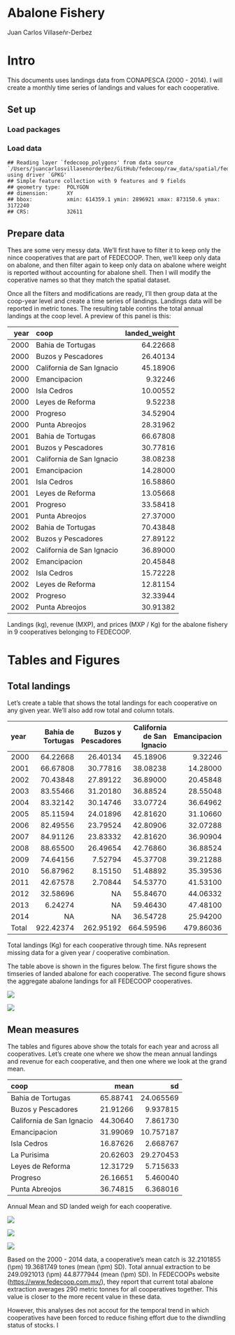 Abalone Fishery
================
Juan Carlos Villaseñr-Derbez

# Intro

This documents uses landings data from CONAPESCA (2000 - 2014). I will
create a monthly time series of landings and values for each
cooperative.

## Set up

### Load packages

### Load data

    ## Reading layer `fedecoop_polygons' from data source `/Users/juancarlosvillasenorderbez/GitHub/fedecoop/raw_data/spatial/fedecoop_polygons.gpkg' using driver `GPKG'
    ## Simple feature collection with 9 features and 9 fields
    ## geometry type:  POLYGON
    ## dimension:      XY
    ## bbox:           xmin: 614359.1 ymin: 2896921 xmax: 873150.6 ymax: 3172240
    ## CRS:            32611

## Prepare data

Thes are some very messy data. We’ll first have to filter it to keep
only the nince cooperatives that are part of FEDECOOP. Then, we’ll keep
only data on abalone, and then filter again to keep only data on abalone
where weight is reported without accounting for abalone shell. Then I
will modify the coperative names so that they match the spatial dataset.

Once all the filters and modifications are ready, I’ll then group data
at the coop-year level and create a time series of landings. Landings
data will be reported in metric tones. The resulting table contins the
total annual landings at the coop level. A preview of this panel is
this:

| year | coop                      | landed\_weight |
| ---: | :------------------------ | -------------: |
| 2000 | Bahia de Tortugas         |       64.22668 |
| 2000 | Buzos y Pescadores        |       26.40134 |
| 2000 | California de San Ignacio |       45.18906 |
| 2000 | Emancipacion              |        9.32246 |
| 2000 | Isla Cedros               |       10.00552 |
| 2000 | Leyes de Reforma          |        9.52238 |
| 2000 | Progreso                  |       34.52904 |
| 2000 | Punta Abreojos            |       28.31962 |
| 2001 | Bahia de Tortugas         |       66.67808 |
| 2001 | Buzos y Pescadores        |       30.77816 |
| 2001 | California de San Ignacio |       38.08238 |
| 2001 | Emancipacion              |       14.28000 |
| 2001 | Isla Cedros               |       16.58860 |
| 2001 | Leyes de Reforma          |       13.05668 |
| 2001 | Progreso                  |       33.58418 |
| 2001 | Punta Abreojos            |       27.37000 |
| 2002 | Bahia de Tortugas         |       70.43848 |
| 2002 | Buzos y Pescadores        |       27.89122 |
| 2002 | California de San Ignacio |       36.89000 |
| 2002 | Emancipacion              |       20.45848 |
| 2002 | Isla Cedros               |       15.72228 |
| 2002 | Leyes de Reforma          |       12.81154 |
| 2002 | Progreso                  |       32.33944 |
| 2002 | Punta Abreojos            |       30.91382 |

Landings (kg), revenue (MXP), and prices (MXP / Kg) for the abalone
fishery in 9 cooperatives belonging to FEDECOOP.

# Tables and Figures

## Total landings

Let’s create a table that shows the total landings for each cooperative
on any given year. We’ll also add row total and column
totals.

| year  | Bahia de Tortugas | Buzos y Pescadores | California de San Ignacio | Emancipacion | Isla Cedros | La Purisima | Leyes de Reforma |  Progreso | Punta Abreojos |     Total |
| :---- | ----------------: | -----------------: | ------------------------: | -----------: | ----------: | ----------: | ---------------: | --------: | -------------: | --------: |
| 2000  |          64.22668 |           26.40134 |                  45.18906 |      9.32246 |    10.00552 |          NA |          9.52238 |  34.52904 |       28.31962 |  227.5161 |
| 2001  |          66.67808 |           30.77816 |                  38.08238 |     14.28000 |    16.58860 |          NA |         13.05668 |  33.58418 |       27.37000 |  240.4181 |
| 2002  |          70.43848 |           27.89122 |                  36.89000 |     20.45848 |    15.72228 |          NA |         12.81154 |  32.33944 |       30.91382 |  247.4653 |
| 2003  |          83.55466 |           31.20180 |                  36.88524 |     28.55048 |    15.70800 |          NA |         14.86072 |  33.28430 |       26.84640 |  270.8916 |
| 2004  |          83.32142 |           30.14746 |                  33.07724 |     36.64962 |    14.90832 |          NA |         16.03644 |  29.59768 |       32.62266 |  276.3608 |
| 2005  |          85.11594 |           24.01896 |                  42.81620 |     31.10660 |    16.67666 |          NA |         16.66000 |  18.53782 |       35.22400 |  270.1562 |
| 2006  |          82.49556 |           23.79524 |                  42.80906 |     32.07288 |    19.02334 |          NA |         17.43826 |  20.70124 |       39.00820 |  277.3438 |
| 2007  |          84.91126 |           23.83332 |                  42.81620 |     36.90904 |    19.01144 |     54.4230 |         16.63144 |  24.94954 |       41.61430 |  345.0995 |
| 2008  |          88.65500 |           26.49654 |                  42.76860 |     36.88524 |    18.77820 |          NA |         16.66000 |  22.61238 |       40.46000 |  293.3160 |
| 2009  |          74.64156 |            7.52794 |                  45.37708 |     39.21288 |    18.80200 |          NA |         11.68818 |  28.19348 |       38.46794 |  263.9111 |
| 2010  |          56.87962 |            8.15150 |                  51.48892 |     35.39536 |    20.44420 |      4.0160 |          2.00872 |  20.20858 |       37.74918 |  236.3421 |
| 2011  |          42.67578 |            2.70844 |                  54.53770 |     41.53100 |    14.27524 |          NA |          0.43316 |  20.23000 |       38.08000 |  214.4713 |
| 2012  |          32.58696 |                 NA |                  55.84670 |     44.06332 |    15.48190 |          NA |               NA |  22.62428 |       42.84238 |  213.4455 |
| 2013  |           6.24274 |                 NA |                  59.46430 |     47.48100 |    18.94718 |      3.4391 |               NA |  24.67346 |       47.60000 |  207.8478 |
| 2014  |                NA |                 NA |                  36.54728 |     25.94200 |    18.77106 |          NA |               NA |  26.43228 |       44.10378 |  151.7964 |
| Total |         922.42374 |          262.95192 |                 664.59596 |    479.86036 |   253.14394 |     61.8781 |        147.80752 | 392.49770 |      551.22228 | 3736.3815 |

Total landings (Kg) for each cooperative through time. NAs represent
missing data for a given year / cooperative combination.

The table above is shown in the figures below. The first figure shows
the timseries of landed abalone for each cooperative. The second figure
shows the aggregate abalone landings for all FEDECOOP cooperatives.

![](3_abalone_fishery_files/figure-gfm/unnamed-chunk-7-1.png)<!-- -->

![](3_abalone_fishery_files/figure-gfm/unnamed-chunk-8-1.png)<!-- -->

## Mean measures

The tables and figures above show the totals for each year and across
all cooperatives. Let’s create one where we show the mean annual
landings and revenue for each cooperative, and then one where we look at
the grand mean.

| coop                      |     mean |        sd |
| :------------------------ | -------: | --------: |
| Bahia de Tortugas         | 65.88741 | 24.065569 |
| Buzos y Pescadores        | 21.91266 |  9.937815 |
| California de San Ignacio | 44.30640 |  7.861730 |
| Emancipacion              | 31.99069 | 10.757187 |
| Isla Cedros               | 16.87626 |  2.668767 |
| La Purisima               | 20.62603 | 29.270453 |
| Leyes de Reforma          | 12.31729 |  5.715633 |
| Progreso                  | 26.16651 |  5.460040 |
| Punta Abreojos            | 36.74815 |  6.368016 |

Annual Mean and SD landed weigh for each cooperative.

![](3_abalone_fishery_files/figure-gfm/unnamed-chunk-10-1.png)<!-- -->

![](3_abalone_fishery_files/figure-gfm/unnamed-chunk-11-1.png)<!-- -->

![](3_abalone_fishery_files/figure-gfm/unnamed-chunk-12-1.png)<!-- -->

Based on the 2000 - 2014 data, a cooperative’s mean catch is 32.2101855
\(\pm\) 19.3681749 tones (mean \(\pm\) SD). Total annual extraction to
be 249.0921013 \(\pm\) 44.8777944 (mean \(\pm\) SD). In FEDECOOPs
website (<https://www.fedecoop.com.mx/>), they report that current total
abalone extraction averages 290 metric tonnes for all cooperatives
together. This value is closer to the more recent value in these data.

However, this analyses des not accout for the temporal trend in which
cooperatives have been forced to reduce fishing effort due to the
diwndling status of stocks. I
